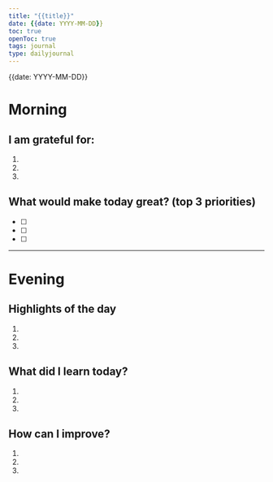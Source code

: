 ```yaml
---
title: "{{title}}"
date: {{date: YYYY-MM-DD}}
toc: true
openToc: true
tags: journal
type: dailyjournal
---
```


{{date: YYYY-MM-DD}}
# Morning
## I am grateful for:
1.  
2.  
3.  

## What would make today great? (top 3 priorities)
- [ ] 
- [ ]  
- [ ]  

---
# Evening
## Highlights of the day
1.  
2.  
3.  

## What did I learn today?
1.  
2. 
3. 

## How can I improve?
1.  
2.  
3.  